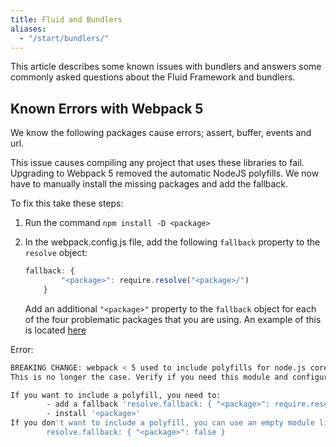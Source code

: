 ```yaml
---
title: Fluid and Bundlers
aliases:
  - "/start/bundlers/"
---
```


This article describes some known issues with bundlers and answers some commonly asked questions about the Fluid
Framework and bundlers.

## Known Errors with Webpack 5
We know the following packages cause errors; assert, buffer, events and url.

This issue causes compiling any project that uses these libraries to fail. Upgrading to Webpack 5 removed the automatic NodeJS polyfills. We now have to manually install the missing packages and add the fallback.

To fix this take these steps: 

1. Run the command `npm install -D <package>`
2. In the webpack.config.js file, add the following `fallback` property to the `resolve` object: 

    ```javascript
    fallback: { 
            "<package>": require.resolve("<package>/") 
        }
    ``` 

    Add an additional `"<package>"` property to the `fallback` object for each of the four problematic packages that you are using. An example of this is located [here](https://github.com/microsoft/FluidFramework/blob/a4c38234a920abe9b54b1c26a14c0a8e430cd3fa/packages/tools/webpack-fluid-loader/webpack.config.js#L37)

Error:
```bash
BREAKING CHANGE: webpack < 5 used to include polyfills for node.js core modules by default.
This is no longer the case. Verify if you need this module and configure a polyfill for it.

If you want to include a polyfill, you need to:
        - add a fallback 'resolve.fallback: { "<package>": require.resolve("<package>/") }'
        - install '<package>'
If you don't want to include a polyfill, you can use an empty module like this:
        resolve.fallback: { "<package>": false }
```
